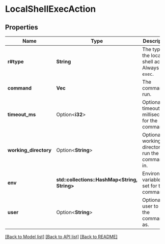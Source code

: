 # LocalShellExecAction

## Properties

Name | Type | Description | Notes
------------ | ------------- | ------------- | -------------
**r#type** | **String** | The type of the local shell action. Always `exec`.  | 
**command** | **Vec<String>** | The command to run.  | 
**timeout_ms** | Option<**i32**> | Optional timeout in milliseconds for the command.  | [optional]
**working_directory** | Option<**String**> | Optional working directory to run the command in.  | [optional]
**env** | **std::collections::HashMap<String, String>** | Environment variables to set for the command.  | 
**user** | Option<**String**> | Optional user to run the command as.  | [optional]

[[Back to Model list]](../README.md#documentation-for-models) [[Back to API list]](../README.md#documentation-for-api-endpoints) [[Back to README]](../README.md)


